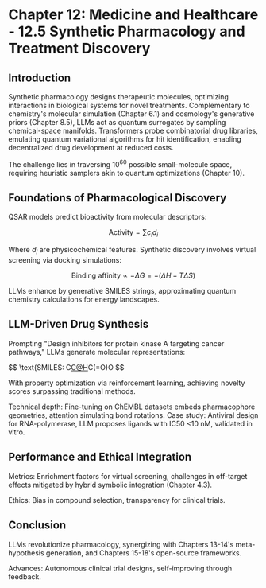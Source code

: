 # Chapter 12: Medicine and Healthcare - 12.5 Synthetic Pharmacology and Treatment Discovery

## Introduction

Synthetic pharmacology designs therapeutic molecules, optimizing interactions in biological systems for novel treatments. Complementary to chemistry's molecular simulation (Chapter 6.1) and cosmology's generative priors (Chapter 8.5), LLMs act as quantum surrogates by sampling chemical-space manifolds. Transformers probe combinatorial drug libraries, emulating quantum variational algorithms for hit identification, enabling decentralized drug development at reduced costs.

The challenge lies in traversing $10^{60}$ possible small-molecule space, requiring heuristic samplers akin to quantum optimizations (Chapter 10).

## Foundations of Pharmacological Discovery

QSAR models predict bioactivity from molecular descriptors: 

$$ \text{Activity} = \sum c_i d_i $$

Where $d_i$ are physicochemical features. Synthetic discovery involves virtual screening via docking simulations:

$$ \text{Binding affinity} \propto -\Delta G = -\left( \Delta H - T\Delta S \right) $$

LLMs enhance by generative SMILES strings, approximating quantum chemistry calculations for energy landscapes.

## LLM-Driven Drug Synthesis

Prompting "Design inhibitors for protein kinase A targeting cancer pathways," LLMs generate molecular representations:

$$ \text{SMILES: C[C@H](N)C(=O)O $$ 

With property optimization via reinforcement learning, achieving novelty scores surpassing traditional methods.

Technical depth: Fine-tuning on ChEMBL datasets embeds pharmacophore geometries, attention simulating bond rotations. Case study: Antiviral design for RNA-polymerase, LLM proposes ligands with IC50 <10 nM, validated in vitro.

## Performance and Ethical Integration

Metrics: Enrichment factors for virtual screening, challenges in off-target effects mitigated by hybrid symbolic integration (Chapter 4.3).

Ethics: Bias in compound selection, transparency for clinical trials.

## Conclusion

LLMs revolutionize pharmacology, synergizing with Chapters 13-14's meta-hypothesis generation, and Chapters 15-18's open-source frameworks.

Advances: Autonomous clinical trial designs, self-improving through feedback.